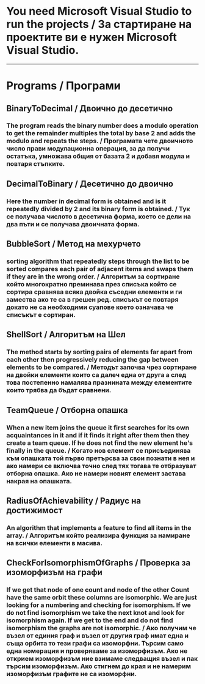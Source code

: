 ﻿# You need Microsoft Visual Studio to run the projects / За стартиране на проектите ви е нужен Microsoft Visual Studio.
---
# Programs / Програми

## BinaryToDecimal / Двоично до десетично
### The program reads the binary number does a modulo operation to get the remainder multiples the total by base 2 and adds the modulo and repeats the steps. / Програмата чете двоичното число прави модулационна операция, за да получи остатъка, умножава общия от базата 2 и добавя модула и повтаря стъпките.

## DecimalToBinary / Десетично до двоично
### Here the number in decimal form is obtained and is it repeatedly divided by 2 and its binary form is obtained. / Тук се получава числото в десетична форма, което се дели на два пъти и се получава двоичната форма.

## BubbleSort / Метод на мехурчето
### sorting algorithm that repeatedly steps through the list to be sorted compares each pair of adjacent items and swaps them if they are in the wrong order. / Алгоритъм за сортиране който многократно преминава през списъка който се сортира сравнява всяка двойка съседни елементи и ги замества ако те са в грешен ред. списъкът се повтаря докато не са необходими суапове което означава че списъкът е сортиран. 

## ShellSort / Алгоритъм на Шел
### The method starts by sorting pairs of elements far apart from each other then progressively reducing the gap between elements to be compared. / Методът започва чрез сортиране на двойки елементи които са далеч една от друга а след това постепенно намалява празнината между елементите които трябва да бъдат сравнени.

## TeamQueue / Отборна опашка
### When a new item joins the queue it first searches for its own acquaintances in it and if it finds it right after them then they create a team queue. If he does not find the new element he's finally in the queue. / Когато нов елемент се присъединява към опашката той първо претърсва за свои познати в нея и ако намери се включва точно след тях тогава те отбразуват отборна опашка. Ако не намери новият елемент застава накрая на опашката.

## RadiusOfAchievability / Радиус на достижимост
### An algorithm that implements a feature to find all items in the array. / Алгоритъм който реализира функция за намиране на всички елементи в масива.

## CheckForIsomorphismOfGraphs / Проверка за изоморфизъм на графи
### If we get that node of one count and node of the other Count have the same orbit these columns are isomorphic. We are just looking for a numbering and checking for isomorphism. If we do not find isomorphism we take the next knot and look for isomorphism again. If we get to the end and do not find isomorphism the graphs are not isomorphic. / Ако получим че възел от единия граф и възел от другия граф имат една и съща орбита то тези графи са изоморфни. Търсим само една номерация и проверяваме за изоморфизъм. Ако не открием изоморфизъм ние взимаме следващия възел и пак търсим изоморфизъм. Ако стигнем до края и не намерим изоморфизъм графите не са изоморфни.
